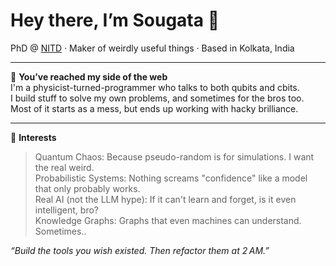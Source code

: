 <h1 align="left">Hey there, I’m Sougata 👋</h1>
<p align="left">PhD @ <a href="https://nitdgp.ac.in/">NITD</a> · Maker of weirdly useful things · Based in Kolkata, India</p>

---

🐛 **You’ve reached my side of the web**  
I'm a physicist-turned-programmer who talks to both qubits and cbits.  
I build stuff to solve my own problems, and sometimes for the bros too.  
Most of it starts as a mess, but ends up working with hacky brilliance.

---

🧠 **Interests**  
> Quantum Chaos: Because pseudo-random is for simulations. I want the real weird.<br>
> Probabilistic Systems: Nothing screams "confidence" like a model that only probably works.<br>
> Real AI (not the LLM hype): If it can't learn and forget, is it even intelligent, bro?<br>
> Knowledge Graphs: Graphs that even machines can understand. Sometimes..<br>

_“Build the tools you wish existed. Then refactor them at 2 AM.”_
